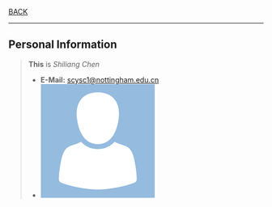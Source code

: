 [BACK](../README.md)
***
## Personal Information 
> **This** is _Shiliang Chen_
> * **E-Mail:** <scysc1@nottingham.edu.cn>
> * ![Colin](../images/placeholder-image.png)
